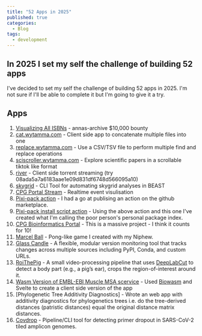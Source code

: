 ```yaml
---
title: "52 Apps in 2025"
published: true
categories:
  - Blog
tags:
  - development
---
```


## In 2025 I set my self the challenge of building 52 apps

I've decided to set my self the challenge of building 52 apps in 2025. I'm not sure if I'll be able to complete it but I'm going to give it a try.

## Apps

1. [Visualizing All ISBNs](https://blog.wytamma.com/isbns/) - annas-archive $10,000 bounty
2. [cat.wytamma.com](https://cat.wytamma.com/) - Client side app to concatenate multiple files into one
3. [replace.wytamma.com](https://replace.wytamma.com/) - Use a CSV/TSV file to perform multiple find and replace operations
4. [sciscroller.wytamma.com](https://sciscroller.wytamma.com/) -  Explore scientific papers in a scrollable tiktok like format
5. [river](https://blog.wytamma.com/river/) - Client side torrent streaming (try 08ada5a7a6183aae1e09d831df6748d566095a10)
6. [skygrid](https://github.com/Wytamma/skygrid) - CLI Tool for automating skygrid analyses in BEAST
7. [CPG Portal Stream](https://portal.cpg.unimelb.edu.au/stream) - Realtime event visulisation
8. [Pixi-pack action](https://github.com/marketplace/actions/pixi-pack-action) - I had a go at publising an action on the github marketplace.
9. [Pixi-pack install script action](https://github.com/marketplace/actions/pixi-pack-action) - Using the above action and this one I've created what I'm calling the poor person's personal package index.
10. [CPG Bioinformatics Portal](https://portal.cpg.unimelb.edu.au/) - This is a massive project - I think it counts for 10!
11. [Marcel Ball](https://editor.p5js.org/wytamma/full/BryAAtSPd) - Pong-like game I created with my Niphew.
12. [Glass Candle](https://blog.wytamma.com/glasscandle/) - A flexible, modular version monitoring tool that tracks changes across multiple sources including PyPI, Conda, and custom URLs.
13. [RoiThePig](https://github.com/Wytamma/roithepig) - A small video-processing pipeline that uses [DeepLabCut](https://github.com/DeepLabCut/DeepLabCut) to detect a body part (e.g., a pig’s ear), crops the region-of-interest around it.
14. [Wasm Version of EMBL-EBI Muscle MSA scervice](https://blog.wytamma.com/embl-ebi-muscle-wasm/) - Used [Biowasm](https://biowasm.com/) and Svelte to create a client side version of the app
15. [Phylogenetic Tree Additivity Diagnostics] - Wrote an web app with additivity diagnostics for phylogenetics trees i.e. do the tree-derived distances (patristic distances) equal the original distance matrix distances.
16. [Covdrop](https://github.com/MDU-PHL/covdrop) - Pipeline/CLI tool for detecting primer dropout in SARS-CoV-2 tiled amplicon genomes.


